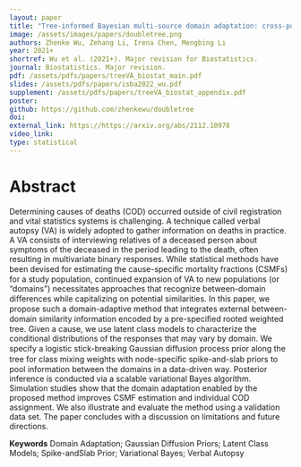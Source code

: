 ```yaml
---
layout: paper
title: "Tree-informed Bayesian multi-source domain adaptation: cross-population probabilistic cause-of-death assignment using verbal autopsy"
image: /assets/images/papers/doubletree.png
authors: Zhenke Wu, Zehang Li, Irena Chen, Mengbing Li
year: 2021+
shortref: Wu et al. (2021+). Major revision for Biostatistics.
journal: Biostatistics. Major revision.
pdf: /assets/pdfs/papers/treeVA_biostat_main.pdf
slides: /assets/pdfs/papers/isba2022_wu.pdf
supplement: /assets/pdfs/papers/treeVA_biostat_appendix.pdf
poster:
github: https://github.com/zhenkewu/doubletree
doi:
external_link: https://https://arxiv.org/abs/2112.10978
video_link:
type: statistical
---
```


# Abstract

Determining causes of deaths (COD) occurred outside of civil registration and vital statistics systems is challenging. A technique called verbal autopsy (VA) is widely adopted to gather information on deaths in practice. A VA consists of interviewing relatives of a deceased person about symptoms of the deceased in the period leading to the death, often resulting in multivariate binary responses. While statistical methods have been devised for estimating the cause-speciﬁc mortality fractions (CSMFs) for a study population, continued expansion of VA to new populations (or “domains”) necessitates approaches that recognize between-domain diﬀerences while capitalizing on potential similarities. In this paper, we propose such a domain-adaptive method that integrates external between-domain similarity information encoded by a pre-speciﬁed rooted weighted tree. Given a cause, we use latent class models to characterize the conditional distributions of the responses that may vary by domain. We specify a logistic stick-breaking Gaussian diﬀusion process prior along the tree for class mixing weights with node-speciﬁc spike-and-slab priors to pool information between the domains in a data-driven way. Posterior inference is conducted via a scalable variational Bayes algorithm. Simulation studies show that the domain adaptation enabled by the proposed method improves CSMF estimation and individual COD assignment. We also illustrate and evaluate the method using a validation data set. The paper concludes with a discussion on limitations and future directions.

**Keywords** Domain Adaptation; Gaussian Diffusion Priors; Latent Class Models; Spike-andSlab Prior; Variational Bayes; Verbal Autopsy
